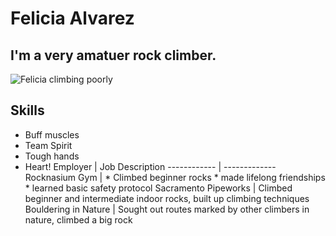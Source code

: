# Felicia Alvarez
## I'm a very amatuer rock climber.
![Felicia climbing poorly](/IMG_4246.JPG)
## Skills
* Buff muscles
* Team Spirit
* Tough hands
* Heart!
Employer | Job Description
------------ | -------------
Rocknasium Gym | *  Climbed beginner rocks *  made lifelong friendships *  learned basic safety protocol
Sacramento Pipeworks | Climbed beginner and intermediate indoor rocks, built up climbing techniques
Bouldering in Nature | Sought out routes marked by other climbers in nature, climbed a big rock
